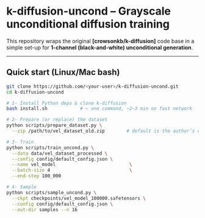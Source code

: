 # k-diffusion-uncond – Grayscale unconditional diffusion training

This repository wraps the original **[crowsonkb/k-diffusion]** code base in a
simple set-up for **1-channel (black-and-white) unconditional generation**.

---

## Quick start (Linux/Mac bash)

```bash
git clone https://github.com/<your-user>/k-diffusion-uncond.git
cd k-diffusion-uncond

# 1- Install Python deps & clone k-diffusion
bash install.sh            # ⇠ one command, ~2–3 min on fast network

# 2- Prepare (or replace) the dataset
python scripts/prepare_dataset.py \
  --zip /path/to/vel_dataset_old.zip        # default is the author’s dataset

# 3- Train
python scripts/train_uncond.py \
  --data data/vel_dataset_processed \
  --config config/default_config.json \
  --name vel_model                           \
  --batch-size 4                             \
  --end-step 100_000

# 4- Sample
python scripts/sample_uncond.py \
  --ckpt checkpoints/vel_model_100000.safetensors \
  --config config/default_config.json \
  --out-dir samples --n 16

